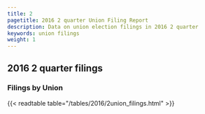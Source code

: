 ```yaml
---
title: 2
pagetitle: 2016 2 quarter Union Filing Report
description: Data on union election filings in 2016 2 quarter 
keywords: union filings
weight: 1
---
```


## 2016 2 quarter filings

### Filings by Union
{{< readtable table="/tables/2016/2union_filings.html" >}}
